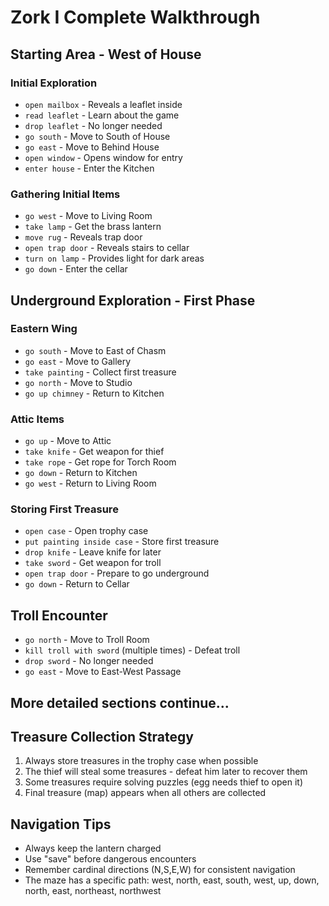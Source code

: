 # Zork I Complete Walkthrough

## Starting Area - West of House

### Initial Exploration
- `open mailbox` - Reveals a leaflet inside
- `read leaflet` - Learn about the game
- `drop leaflet` - No longer needed
- `go south` - Move to South of House
- `go east` - Move to Behind House
- `open window` - Opens window for entry
- `enter house` - Enter the Kitchen

### Gathering Initial Items
- `go west` - Move to Living Room
- `take lamp` - Get the brass lantern
- `move rug` - Reveals trap door
- `open trap door` - Reveals stairs to cellar
- `turn on lamp` - Provides light for dark areas
- `go down` - Enter the cellar

## Underground Exploration - First Phase

### Eastern Wing
- `go south` - Move to East of Chasm
- `go east` - Move to Gallery
- `take painting` - Collect first treasure
- `go north` - Move to Studio
- `go up chimney` - Return to Kitchen

### Attic Items
- `go up` - Move to Attic
- `take knife` - Get weapon for thief
- `take rope` - Get rope for Torch Room
- `go down` - Return to Kitchen
- `go west` - Return to Living Room

### Storing First Treasure
- `open case` - Open trophy case
- `put painting inside case` - Store first treasure
- `drop knife` - Leave knife for later
- `take sword` - Get weapon for troll
- `open trap door` - Prepare to go underground
- `go down` - Return to Cellar

## Troll Encounter
- `go north` - Move to Troll Room
- `kill troll with sword` (multiple times) - Defeat troll
- `drop sword` - No longer needed
- `go east` - Move to East-West Passage

## More detailed sections continue...

## Treasure Collection Strategy
1. Always store treasures in the trophy case when possible
2. The thief will steal some treasures - defeat him later to recover them
3. Some treasures require solving puzzles (egg needs thief to open it)
4. Final treasure (map) appears when all others are collected

## Navigation Tips
- Always keep the lantern charged
- Use "save" before dangerous encounters
- Remember cardinal directions (N,S,E,W) for consistent navigation
- The maze has a specific path: west, north, east, south, west, up, down, north, east, northeast, northwest
